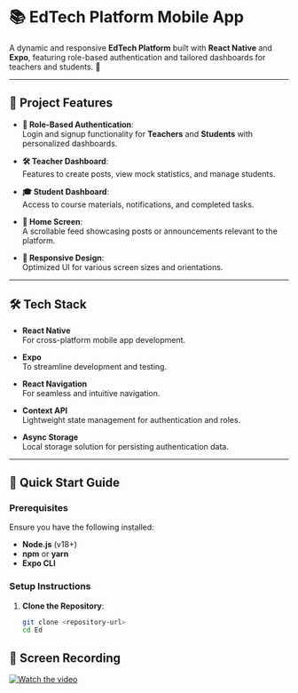 # 📚 EdTech Platform Mobile App

A dynamic and responsive **EdTech Platform** built with **React Native** and **Expo**, featuring role-based authentication and tailored dashboards for teachers and students. 🚀

---

## 🌟 Project Features

- **📖 Role-Based Authentication**:  
  Login and signup functionality for **Teachers** and **Students** with personalized dashboards.
  
- **🛠 Teacher Dashboard**:  
  Features to create posts, view mock statistics, and manage students.

- **🎓 Student Dashboard**:  
  Access to course materials, notifications, and completed tasks.

- **📰 Home Screen**:  
  A scrollable feed showcasing posts or announcements relevant to the platform.

- **📱 Responsive Design**:  
  Optimized UI for various screen sizes and orientations.

---

## 🛠 Tech Stack

- **React Native**  
  For cross-platform mobile app development.

- **Expo**  
  To streamline development and testing.

- **React Navigation**  
  For seamless and intuitive navigation.

- **Context API**  
  Lightweight state management for authentication and roles.

- **Async Storage**  
  Local storage solution for persisting authentication data.

---

## 🚀 Quick Start Guide

### Prerequisites
Ensure you have the following installed:
- **Node.js** (v18+)
- **npm** or **yarn**
- **Expo CLI**  

### Setup Instructions
1. **Clone the Repository**:  
   ```bash
   git clone <repository-url>
   cd Ed

## 🌟 Screen Recording

[![Watch the video](https://img.youtube.com/vi/WWZh6WpBZDk/maxresdefault.jpg
)](https://youtube.com/shorts/WWZh6WpBZDk)
